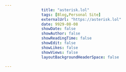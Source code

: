 ---
                title: "asterisk.lol"
                tags: [Blog,Personal Site]
                externalUrl: "https://asterisk.lol"
                date: 9929-08-08
                showDate: false
                showAuthor: false
                showReadingTime: false
                showEdit: false
                showLikes: false
                showViews: false
                layoutBackgroundHeaderSpace: false
                ---
